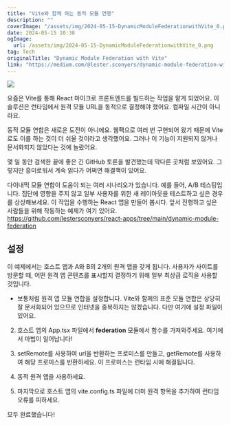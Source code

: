 ```yaml
---
title: "Vite와 함께 하는 동적 모듈 연맹"
description: ""
coverImage: "/assets/img/2024-05-15-DynamicModuleFederationwithVite_0.png"
date: 2024-05-15 10:38
ogImage: 
  url: /assets/img/2024-05-15-DynamicModuleFederationwithVite_0.png
tag: Tech
originalTitle: "Dynamic Module Federation with Vite"
link: "https://medium.com/@lester.sconyers/dynamic-module-federation-with-vite-0bce2bfcc517"
---
```



<img src="/assets/img/2024-05-15-DynamicModuleFederationwithVite_0.png" />

요즘은 Vite를 통해 React 마이크로 프론트엔드를 빌드하는 작업을 맡게 되었어요. 이 솔루션은 런타임에서 원격 모듈 URL을 동적으로 결정해야 했어요. 컴파일 시간이 아니라요.

동적 모듈 연합은 새로운 도전이 아니에요. 웹팩으로 여러 번 구현되어 왔기 때문에 Vite로도 이를 하는 것이 더 쉬울 것이라고 생각했어요. 그러나 이 기능이 지원되지 않거나 문서화되지 않았다는 것에 놀랐어요.

몇 일 동안 검색한 끝에 좋은 긴 GitHub 토론을 발견했는데 막다른 곳처럼 보였어요. 그렇지만 흥미로워서 계속 읽다가 어쩌면 해결책이 있어요.



다이내믹 모듈 연합이 도움이 되는 여러 시나리오가 있습니다. 예를 들어, A/B 테스팅입니다. 집단에 영향을 주지 않고 일부 사용자를 위한 새 레이아웃을 테스트하고 싶은 경우를 상상해보세요. 이 작업을 수행하는 React 앱을 만들어 봅시다. 앞서 진행하고 싶은 사람들을 위해 작동하는 예제가 여기 있어요. https://github.com/lestersconyers/react-apps/tree/main/dynamic-module-federation

## 설정

이 예제에서는 호스트 앱과 A와 B의 2개의 원격 앱을 갖게 됩니다. 사용자가 사이트를 방문할 때, 어떤 원격 앱 콘텐츠를 표시할지 결정하기 위해 일부 최상급 로직을 사용할 것입니다.

- 보통처럼 원격 앱 모듈 연합을 설정합니다. Vite와 함께의 표준 모듈 연합은 상당히 잘 문서화되어 있으므로 인터넷을 중복하지는 않겠습니다. 다만 여기에 설정 파일이 있어요.



2. 호스트 앱의 App.tsx 파일에서 __federation__ 모듈에서 함수를 가져와주세요. 여기에서 마법이 일어납니다!

3. setRemote를 사용하여 url을 반환하는 프로미스를 만들고, getRemote를 사용하여 해당 프로미스를 반환하세요. 이 프로미스는 런타임 시에 해결됩니다.

4. 동적 원격 앱을 사용하세요.

5. 마지막으로 호스트 앱의 vite.config.ts 파일에 더미 원격 항목을 추가하여 런타임 오류를 피하세요.



모두 완료했습니다!